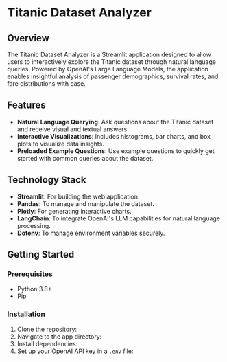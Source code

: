 # Titanic Dataset Analyzer

## Overview
The Titanic Dataset Analyzer is a Streamlit application designed to allow users to interactively explore the Titanic dataset through natural language queries. Powered by OpenAI's Large Language Models, the application enables insightful analysis of passenger demographics, survival rates, and fare distributions with ease.

## Features
- **Natural Language Querying**: Ask questions about the Titanic dataset and receive visual and textual answers.
- **Interactive Visualizations**: Includes histograms, bar charts, and box plots to visualize data insights.
- **Preloaded Example Questions**: Use example questions to quickly get started with common queries about the dataset.

## Technology Stack
- **Streamlit**: For building the web application.
- **Pandas**: To manage and manipulate the dataset.
- **Plotly**: For generating interactive charts.
- **LangChain**: To integrate OpenAI's LLM capabilities for natural language processing.
- **Dotenv**: To manage environment variables securely.

## Getting Started

### Prerequisites
- Python 3.8+
- Pip

### Installation
1. Clone the repository:
2. Navigate to the app directory:
3. Install dependencies:
4. Set up your OpenAI API key in a `.env` file:
